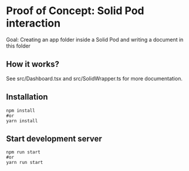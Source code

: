 # Proof of Concept: Solid Pod interaction
Goal: Creating an app folder inside a Solid Pod and writing a document in this folder

## How it works?
See src/Dashboard.tsx and src/SolidWrapper.ts for more documentation.

## Installation
```
npm install
#or
yarn install
```

## Start development server
```
npm run start
#or
yarn run start
```
